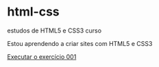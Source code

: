 # html-css
 estudos de HTML5 e CSS3 curso

Estou aprendendo a criar sites com HTML5 e CSS3

<a href="https://bieelsanto.github.io/html-css/exercicios/ex001/index.html"> Executar o exercício 001</a>